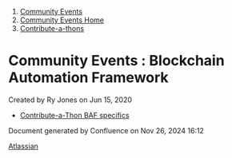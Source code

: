 1. [Community Events](index.html)
2. [Community Events Home](Community-Events-Home_21790731.html)
3. [Contribute-a-thons](Contribute-a-thons_21790837.html)

# Community Events : Blockchain Automation Framework

Created by Ry Jones on Jun 15, 2020

- [Contribute-a-Thon BAF specifics](Contribute-a-Thon-BAF-specifics_21791621.html)

Document generated by Confluence on Nov 26, 2024 16:12

[Atlassian](http://www.atlassian.com/)
